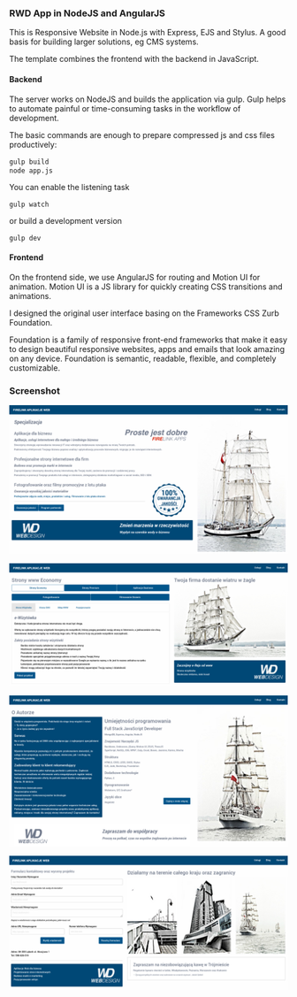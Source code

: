 ### RWD App in NodeJS and AngularJS

This is Responsive Website in Node.js with Express, EJS and Stylus. A good basis for building larger solutions, eg CMS systems.

The template combines the frontend with the backend in JavaScript.

#### Backend

The server works on NodeJS and builds the application via gulp. Gulp helps to automate painful or time-consuming tasks in the workflow of development.

The basic commands are enough to prepare compressed js and css files productively:

```
gulp build
node app.js
```
You can enable the listening task
```
gulp watch
```
or build a development version
```
gulp dev
```
#### Frontend

On the frontend side, we use AngularJS for routing and Motion UI for animation. Motion UI is a JS library for quickly creating CSS transitions and animations.

I designed the original user interface basing on the Frameworks CSS Zurb Foundation.

Foundation is a family of responsive front-end frameworks that make it easy to design beautiful responsive websites, apps and emails that look amazing on any device. Foundation is semantic, readable, flexible, and completely customizable. 


### Screenshot

![alt text](docs/spa1.png)

![alt text](docs/spa2.png)

![alt text](docs/spa3.png)

![alt text](docs/spa5.png)